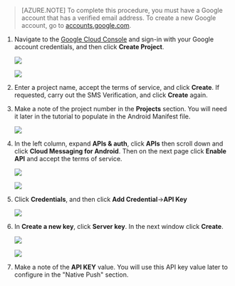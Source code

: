 >[AZURE.NOTE] To complete this procedure, you must have a Google account that has a verified email address. To create a new Google account, go to <a href="https://accounts.google.com/SignUp" target="_blank">accounts.google.com</a>.

1. Navigate to the [Google Cloud Console](https://console.developers.google.com/project) and sign-in with your Google account credentials, and then click **Create Project**.

   	![](./media/mobile-engagement-enable-google-cloud-messaging/new-project.png)   

   	![](./media/mobile-engagement-enable-google-cloud-messaging/new-project-2.png)   

2. Enter a project name, accept the terms of service, and click **Create**. If requested, carry out the SMS Verification, and click **Create** again.

3. Make a note of the project number in the **Projects** section. You will need it later in the tutorial to populate in the Android Manifest file. 

   	![](./media/mobile-engagement-enable-google-cloud-messaging/project-number.png)   

4. In the left column, expand **APIs & auth**, click **APIs** then scroll down and click **Cloud Messaging for Android**. Then on the next page click **Enable API** and accept the terms of service. 

	![](./media/mobile-engagement-enable-google-cloud-messaging/enable-GCM.png)

	![](./media/mobile-engagement-enable-google-cloud-messaging/enable-gcm-2.png)

5. Click **Credentials**, and then click **Add Credential**->**API Key** 

   	![](./media/mobile-engagement-enable-google-cloud-messaging/create-server-key.png)

6. In **Create a new key**, click **Server key**. In the next window click **Create**.

   	![](./media/mobile-engagement-enable-google-cloud-messaging/create-server-key5.png)


   	![](./media/mobile-engagement-enable-google-cloud-messaging/create-server-key6.png) 

7. Make a note of the **API KEY** value. You will use this API key value later to configure in the "Native Push" section.

